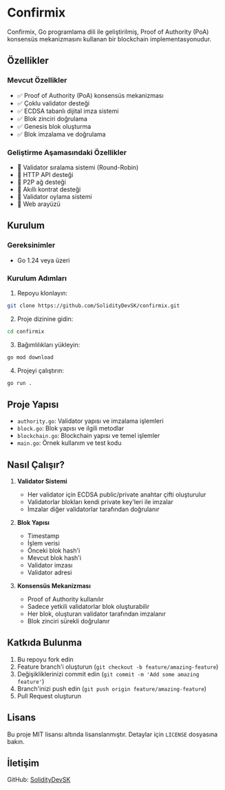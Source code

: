 # Confirmix

Confirmix, Go programlama dili ile geliştirilmiş, Proof of Authority (PoA) konsensüs mekanizmasını kullanan bir blockchain implementasyonudur.

## Özellikler

### Mevcut Özellikler
- ✅ Proof of Authority (PoA) konsensüs mekanizması
- ✅ Çoklu validator desteği
- ✅ ECDSA tabanlı dijital imza sistemi
- ✅ Blok zinciri doğrulama
- ✅ Genesis blok oluşturma
- ✅ Blok imzalama ve doğrulama

### Geliştirme Aşamasındaki Özellikler
- 🔄 Validator sıralama sistemi (Round-Robin)
- 🔄 HTTP API desteği
- 🔄 P2P ağ desteği
- 🔄 Akıllı kontrat desteği
- 🔄 Validator oylama sistemi
- 🔄 Web arayüzü

## Kurulum

### Gereksinimler
- Go 1.24 veya üzeri

### Kurulum Adımları
1. Repoyu klonlayın:
```bash
git clone https://github.com/SolidityDevSK/confirmix.git
```

2. Proje dizinine gidin:
```bash
cd confirmix
```

3. Bağımlılıkları yükleyin:
```bash
go mod download
```

4. Projeyi çalıştırın:
```bash
go run .
```

## Proje Yapısı

- `authority.go`: Validator yapısı ve imzalama işlemleri
- `block.go`: Blok yapısı ve ilgili metodlar
- `blockchain.go`: Blockchain yapısı ve temel işlemler
- `main.go`: Örnek kullanım ve test kodu

## Nasıl Çalışır?

1. **Validator Sistemi**
   - Her validator için ECDSA public/private anahtar çifti oluşturulur
   - Validatorlar blokları kendi private key'leri ile imzalar
   - İmzalar diğer validatorlar tarafından doğrulanır

2. **Blok Yapısı**
   - Timestamp
   - İşlem verisi
   - Önceki blok hash'i
   - Mevcut blok hash'i
   - Validator imzası
   - Validator adresi

3. **Konsensüs Mekanizması**
   - Proof of Authority kullanılır
   - Sadece yetkili validatorlar blok oluşturabilir
   - Her blok, oluşturan validator tarafından imzalanır
   - Blok zinciri sürekli doğrulanır

## Katkıda Bulunma

1. Bu repoyu fork edin
2. Feature branch'i oluşturun (`git checkout -b feature/amazing-feature`)
3. Değişikliklerinizi commit edin (`git commit -m 'Add some amazing feature'`)
4. Branch'inizi push edin (`git push origin feature/amazing-feature`)
5. Pull Request oluşturun

## Lisans

Bu proje MIT lisansı altında lisanslanmıştır. Detaylar için `LICENSE` dosyasına bakın.

## İletişim

GitHub: [SolidityDevSK](https://github.com/SolidityDevSK) 
